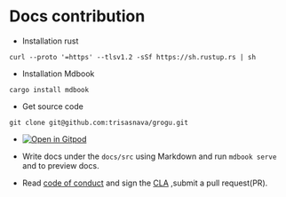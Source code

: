 # Docs contribution

- Installation rust

```shell script
curl --proto '=https' --tlsv1.2 -sSf https://sh.rustup.rs | sh
```

- Installation Mdbook

```shell script
cargo install mdbook
```

- Get source code

```shell script
git clone git@github.com:trisasnava/grogu.git
```

- [![Open in Gitpod](https://gitpod.io/button/open-in-gitpod.svg)](https://gitpod.io/#https://github.com/trisasnava/grogu)

- Write docs under the `docs/src` using Markdown and run `mdbook serve` and to preview docs.

- Read [code of conduct](CODE_OF_CONDUCT.md) and sign the [CLA](https://cla-assistant.io/trisasnava/grogu) ,submit a
   pull request(PR).
